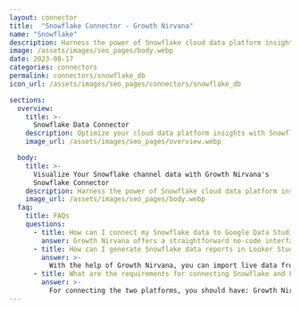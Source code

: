 ```yaml
---
layout: connector
title:  "Snowflake Connector - Growth Nirvana"
name: "Snowflake"
description: Harness the power of Snowflake cloud data platform insights integrated into Looker Studio for strategic data management decisions.
image: /assets/images/seo_pages/body.webp
date: 2023-08-17
categories: connectors
permalink: connectors/snowflake_db
icon_url: /assets/images/seo_pages/connectors/snowflake_db

sections:
  overview:
    title: >-
      Snowflake Data Connector
    description: Optimize your cloud data platform insights with Snowflake integration. Seamlessly merge data platform data from Snowflake with Looker Studio's analytical capabilities, unlocking insights that drive data management strategies, data warehousing, and operational excellence.
    image_url: /assets/images/seo_pages/overview.webp

  body:
    title: >-
      Visualize Your Snowflake channel data with Growth Nirvana's
      Snowflake Connector
    description: Harness the power of Snowflake cloud data platform insights integrated into Looker Studio for strategic data management decisions.
    image_url: /assets/images/seo_pages/body.webp
  faq:
    title: FAQs
    questions:
      - title: How can I connect my Snowflake data to Google Data Studio/Looker Studio?
        answer: Growth Nirvana offers a straightforward no-code interface to connect to Snowflake data sources.
      - title: How can I generate Snowflake data reports in Looker Studio?
        answer: >-
          With the help of Growth Nirvana, you can import live data from Snowflake into Looker Studio. These data can be viewed in charts, tables, and dashboards to generate branded reports that can be shared instantly.
      - title: What are the requirements for connecting Snowflake and Looker Studio?
        answer: >-
          For connecting the two platforms, you should have: Growth Nirvana Account and Snowflake Ads Account
---
```

